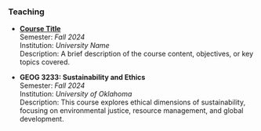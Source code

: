 ### Teaching

- **[Course Title](link-to-course-material-or-syllabus)**  
  Semester: *Fall 2024*  
  Institution: *University Name*  
  Description: A brief description of the course content, objectives, or key topics covered.

- **GEOG 3233: Sustainability and Ethics**  
  Semester: *Fall 2024*  
  Institution: *University of Oklahoma*  
  Description: This course explores ethical dimensions of sustainability, focusing on environmental justice, resource management, and global development.
